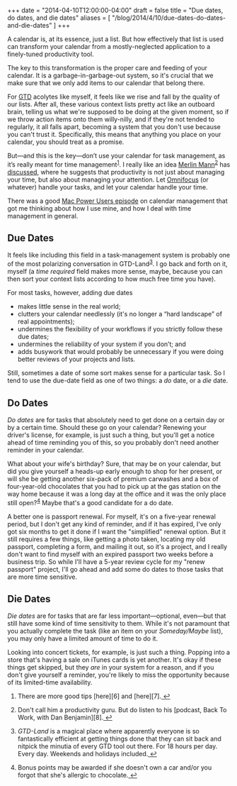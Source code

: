 +++
date = "2014-04-10T12:00:00-04:00"
draft = false
title = "Due dates, do dates, and die dates"
aliases = [ "/blog/2014/4/10/due-dates-do-dates-and-die-dates" ]
+++

A calendar is, at its essence, just a list. But how effectively that list is used can transform your calendar from a mostly-neglected application to a finely-tuned productivity tool.

The key to this transformation is the proper care and feeding of your calendar. It is a garbage-in-garbage-out system, so it's crucial that we make sure that we only add items to our calendar that belong there.

For [GTD][1] acolytes like myself, it feels like we rise and fall by the quality of our lists. After all, these various context lists pretty act like an outboard brain, telling us what we're supposed to be doing at the given moment, so if we throw action items onto them willy-nilly, and if they're not tended to regularly, it all falls apart, becoming a system that you don't use because you can't trust it. Specifically, this means that anything you place on your calendar, you should treat as a promise.

But—and this is the key—don’t use your calendar for task management, as it’s really meant for time management<sup id="fnref:1"><a href="#fn:1" rel="footnote">1</a></sup>. I really like an idea [Merlin Mann][2]<sup id="fnref:2"><a href="#fn:2" rel="footnote">2</a></sup> has [discussed][3], where he suggests that productivity is not just about managing your time, but also about managing your attention. Let [Omnifocus][4] (or whatever) handle your tasks, and let your calendar handle your time.

There was a good [Mac Power Users episode][5] on calendar management that got me thinking about how I use mine, and how I deal with time management in general.

## Due Dates

It feels like including this field in a task-management system is probably one of the most polarizing conversation in GTD-Land<sup id="fnref:3"><a href="#fn:3" rel="footnote">3</a></sup>. I go back and forth on it, myself (a _time required_ field makes more sense, maybe, because you can then sort your context lists according to how much free time you have).

For most tasks, however, adding due dates

* makes little sense in the real world;
* clutters your calendar needlessly (it's no longer a “hard landscape” of real appointments);
* undermines the flexibility of your workflows if you strictly follow these due dates;
* undermines the reliability of your system if you don’t; and
* adds busywork that would probably be unnecessary if you were doing better reviews of your projects and lists.

Still, sometimes a date of some sort makes sense for a particular task. So I tend to use the due-date field as one of two things: a _do_ date, or a _die_ date.

## Do Dates

_Do dates_ are for tasks that absolutely need to get done on a certain day or by a certain time. Should these go on your calendar? Renewing your driver's license, for example, is just such a thing, but you'll get a notice ahead of time reminding you of this, so you probably don't need another reminder in your calendar.

What about your wife's birthday? Sure, that may be on your calendar, but did you give yourself a heads-up early enough to shop for her present, or will she be getting another six-pack of premium carwashes and a box of four-year-old chocolates that you had to pick up at the gas station on the way home because it was a long day at the office and it was the only place still open?<sup id="fnref:4"><a href="#fn:4" rel="footnote">4</a></sup> Maybe that's a good candidate for a do date.

A better one is passport renewal. For myself, it's on a five-year renewal period, but I don't get any kind of reminder, and if it has expired, I've only got six months to get it done if I want the "simplified" renewal option. But it still requires a few things, like getting a photo taken, locating my old passport, completing a form, and mailing it out, so it's a project, and I really don't want to find myself with an expired passport two weeks before a business trip. So while I'll have a 5-year review cycle for my "renew passport" project, I'll go ahead and add some do dates to those tasks that are more time sensitive.

## Die Dates

_Die dates_ are for tasks that are far less important—optional, even—but that still have some kind of time sensitivity to them. While it's not paramount that you actually complete the task (like an item on your _Someday/Maybe_ list), you may only have a limited amount of time to do it.

Looking into concert tickets, for example, is just such a thing. Popping into a store that's having a sale on iTunes cards is yet another. It's okay if these things get skipped, but they _are_ in your system for a reason, and if you don't give yourself a reminder, you're likely to miss the opportunity because of its limited-time availability.

[1]: http://gettingthingsdone.com
[2]: http://www.merlinmann.com
[3]: http://www.43folders.com/2008/02/14/time-attention-talk
[4]: http://www.omnigroup.com/omnifocus
[5]: http://5by5.tv/mpu/179
[6]: http://hackerspace.lifehacker.com/time-management-versus-task-management-643919332
[7]: http://blog.sandglaz.com/stop-using-your-calendar-as-a-task-manager/
[8]: http://5by5.tv/b2w

<div class="footnotes">
  <ol>
  	<li class="footnote" id="fn:1">
	<p>There are more good tips [here][6] and [here][7].<a href="#fnref:1" title="return to article"> ↩</a></p>
	</li>
	<li class="footnote" id="fn:2">
	<p>Don't call him a productivity guru. But do listen to his [podcast, Back To Work, with Dan Benjamin][8].<a href="#fnref:2" title="return to article"> ↩</a></p>
	</li>
	<li class="footnote" id="fn:3">
  	<p><i>GTD-Land</i> is a magical place where apparently everyone is so fantastically efficient at getting things done that they can sit back and nitpick the minutia of every GTD tool out there. For 18 hours per day. Every day. Weekends and holidays included.<a href="#fnref:3" title="return to article"> ↩</a></p>
	</li>
	<li class="footnote" id="fn:4">
	<p>Bonus points may be awarded if she doesn't own a car and/or you forgot that she's allergic to chocolate.<a href="#fnref:4" title="return to article"> ↩</a></p>
	</li>
  </ol>
</div>